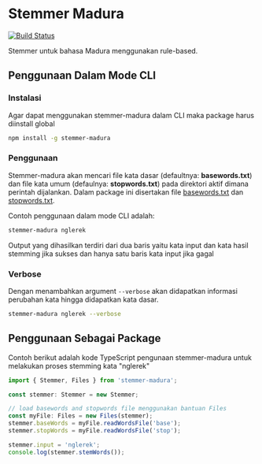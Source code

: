 # Stemmer Madura

[![Build Status](https://travis-ci.com/NazirArifin/stemmer-madura.svg?token=2v7QpAPuXVQmyEXNWo3j&branch=master)](https://travis-ci.com/NazirArifin/stemmer-madura)

Stemmer untuk bahasa Madura menggunakan rule-based.

## Penggunaan Dalam Mode CLI

### Instalasi

Agar dapat menggunakan stemmer-madura dalam CLI maka package harus diinstall global

```sh
npm install -g stemmer-madura
```

### Penggunaan

Stemmer-madura akan mencari file kata dasar (defaultnya: __basewords.txt__) dan file kata umum (defaulnya: __stopwords.txt__) pada direktori aktif dimana perintah dijalankan. Dalam package ini disertakan file [basewords.txt](https://github.com/NazirArifin/stemmer-madura/raw/master/basewords.txt) dan [stopwords.txt](https://github.com/NazirArifin/stemmer-madura/raw/master/stopwords.txt). 

Contoh penggunaan dalam mode CLI adalah:

```sh
stemmer-madura nglerek
```

Output yang dihasilkan terdiri dari dua baris yaitu kata input dan kata hasil stemming jika sukses dan hanya satu baris kata input jika gagal

### Verbose

Dengan menambahkan argument ```--verbose``` akan didapatkan informasi perubahan kata hingga didapatkan kata dasar.

```sh
stemmer-madura nglerek --verbose
```

## Penggunaan Sebagai Package

Contoh berikut adalah kode TypeScript pengunaan stemmer-madura untuk melakukan proses stemming kata "nglerek"

```ts
import { Stemmer, Files } from 'stemmer-madura';

const stemmer: Stemmer = new Stemmer;

// load basewords and stopwords file menggunakan bantuan Files
const myFile: Files = new Files(stemmer);
stemmer.baseWords = myFile.readWordsFile('base');
stemmer.stopWords = myFile.readWordsFile('stop');

stemmer.input = 'nglerek';
console.log(stemmer.stemWords());
```